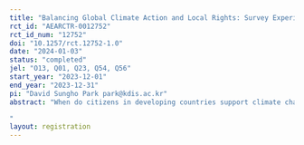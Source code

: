 ```yaml
---
title: "Balancing Global Climate Action and Local Rights: Survey Experimental Evidence on Public Support for Carbon Offsetting in Liberia"
rct_id: "AEARCTR-0012752"
rct_id_num: "12752"
doi: "10.1257/rct.12752-1.0"
date: "2024-01-03"
status: "completed"
jel: "O13, Q01, Q23, Q54, Q56"
start_year: "2023-12-01"
end_year: "2023-12-31"
pi: "David Sungho Park park@kdis.ac.kr"
abstract: "When do citizens in developing countries support climate change action, such as carbon offsetting? Carbon offsetting, aimed at achieving a net zero carbon footprint through investments in renewable energy, forest conservation, or reforestation, is endorsed by many international organizations and climate agreements. Previous research has primarily centered on the effectiveness of carbon offsetting, including potential “license to pollute” issues. However, there are growing concerns about how this pursuit of a “just energy” transition can hurt the most vulnerable among host country nationals by affecting the local livelihoods reliant on forest resources. Using an original survey experiment in Liberia, this study examines the conditions under which host country citizens support carbon offsetting projects. Our findings reveal a general lack of support for carbon offsetting, even when explicitly informed of its potential benefits. Notably, when information about violations of local property rights or doubts about project effectiveness is presented, opposition intensifies--particularly among individuals connected to forestry industries. Our study highlights the need for a more nuanced understanding of local perspectives in implementing global climate strategies.
"
layout: registration
---
```


